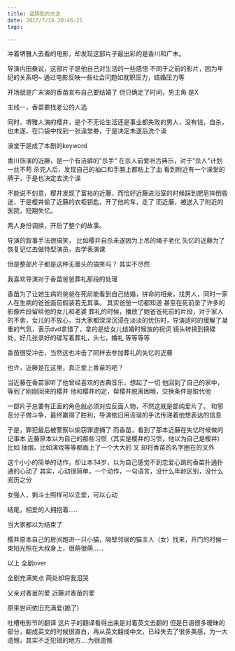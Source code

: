 ```yaml
---
title: 盗钥匙的方法
date: 2017/7/16 20:46:25
tags:

---
```

冲着堺雅人去看的电影，却发现这部片子最出彩的是香川和广末。
<!-- more -->

导演内田桑说，这部片子是他自己对生活的一些感悟
不同于之前的影片，因为年纪的关系吧~
通过电影反映一些社会问题如就职压力，结婚压力等

开场就是广末演的香苗宣布自己要结婚了
但只确定了时间，男主角 是X

主线一，香苗要找老公的人选


同时，堺雅人演的樱井，是个不无论生活还是事业都失败的男人，没有钱，自杀，也未遂，在口袋中找到一张澡堂券，于是决定未遂后洗个澡

澡堂于是成了本剧的keyword

香川饰演的近藤，是一个有洁癖的"杀手"
在杀人前爱听古典乐，对于"杀人"计划一丝不苟
杀完人后，发现自己的袖口和手腕上都粘上了血
看到附近有一个澡堂的牌子，于是也决定去洗个澡


不能说不刻意，樱井发现了富裕的近藤，而恰好近藤进浴室的时候踩到肥皂摔倒昏迷，于是樱井偷了近藤的衣柜钥匙，开了他的车，走了
而近藤，被送入了附近的医院，短期失忆。

两人身份调换，开启了整个的故事。

导演的叙事手法很搞笑，
比如樱井自杀未遂因为上吊的绳子老化
失忆的近藤为了恢复记忆去做特型演员，去学表演课

但是整部片子都是这种无厘头的搞笑吗？
其实不尽然

我喜欢导演对于香苗爸爸葬礼那段的处理

香苗为了让她生病的爸爸在死前能看到自己结婚，拼命的相亲，找男人，同时一家人在生病的爸爸面前假装若无其事。
其实爸爸一切都知道
甚至在死前录了许多的影像片段留给他的女儿和老婆
葬礼的时候，播放了她爸爸死前的片段，对于家人的不舍，女儿的不放心，当大家都深深沉浸在淡淡的忧伤时，导演适时的缓解了凝重的气氛，表示dvd拿错了，拿的是给女儿结婚时候放的祝词
镜头转换到换碟处，好几张录好的碟写着葬礼，头七，婚礼 等等等等

香苗很受冲击，当然这也冲击了同样去参加葬礼的失忆的近藤

也许，近藤是在这里，真正爱上香苗的吧？

当近藤在香苗家听了他曾经喜欢的古典音乐，想起了一切
他回到了自己的家中，等到了刚刚回来的樱井
他和樱井约定，帮樱井脱离困境，交换条件是取代他

一部片子总要有正面的角色就必须对应反面人物，不然这就是部纯爱片了。
和邪恶分子做斗争，最终赢得了胜利，导演依旧用诙谐的手法传递着他想表达的信息


于是，罪犯最后被警察以偷窃罪逮捕了
而香苗，看到了那本近藤在失忆时候做的记事本
近藤原本以为自己的那些习惯（其实是樱井的习惯，他以为自己是樱井）
比如 抽烟，比如演戏等等都画上了一个大大的 叉
却将香苗的名字圈在的叉外

这个小小的简单的动作，却让本34岁，以为自己感觉不到恋爱心跳的香苗扑通扑通的心动了
其实，心动很简单，一个动作，一句语言，没什么年龄区别，没什么阅历之分

女强人，剩斗士照样可以恋爱，可以心动

结尾，相爱的人拥抱着.....

当大家都以为结束了

樱井原本自己的房间跑进一只小猫，隔壁邻居的猫主人（女）找来，开门的时候一束阳光照在大叔身上，很萌很萌......


以上 全剧over


全剧充满笑点
两处却将我泪哭

父亲对香苗的爱
近藤对香苗的爱

原来世间依旧充满爱(跪了)


吐槽电影节的翻译
这片子的翻译看得出来是对着英文去翻的
但是日语很多暧昧的部分，翻成英文的时候很直白，再从英文翻成中文，已经失去了很多美感，为一大遗憾，其实不乏犯错的地方....为很遗憾